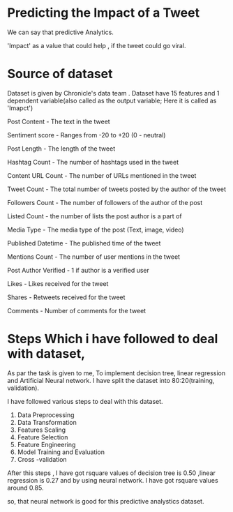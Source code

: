 # Predicting the Impact of a Tweet

We can say that predictive Analytics.

'Impact' as a value that could help , if the tweet could go viral.

# Source of dataset
 
 Dataset is given by Chronicle's data team . Dataset have 15 features and 1 dependent variable(also called as the output variable; Here it is called as 'Imapct')
 
 Post Content - The text in the tweet

Sentiment score - Ranges from -20 to +20 (0 - neutral)

Post Length - The length of the tweet

Hashtag Count - The number of hashtags used in the tweet

Content URL Count - The number of URLs mentioned in the tweet

Tweet Count - The total number of tweets posted by the author of the tweet

Followers Count - The number of followers of the author of the post

Listed Count - the number of lists the post author is a part of

Media Type - The media type of the post (Text, image, video)

Published Datetime - The published time of the tweet

Mentions Count - The number of user mentions in the tweet

Post Author Verified - 1 if author is a verified user

Likes - Likes received for the tweet


Shares - Retweets received for the tweet

Comments - Number of comments for the tweet

# Steps Which i have followed to deal with dataset,

As par the task is given to me, To implement decision tree, linear regression and Artificial Neural network.
I have split the dataset into 80:20(training, validation).

I have followed various steps to deal with this dataset.

1. Data Preprocessing
2. Data Transformation
3. Features Scaling
4. Feature Selection
5. Feature Engineering
6. Model Training and Evaluation
7. Cross -validation

After this steps , I have got rsquare values of decision tree  is 0.50 ,linear regression is 0.27 and by using neural network. I have got rsquare values around 0.85.

so, that neural network is good for this predictive analystics dataset.


